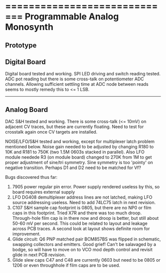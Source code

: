 =============================
Programmable Analog Monosynth
=============================
Prototype 
-------------
Digital Board
-------------

Digital board tested and working. SPI LED driving and switch reading tested. ADC pot reading but there is some cross-talk on
potentiometer ADC channels. Allowing sufficient settling time at ADC node between reads seems to mostly remedy this
to <= 1 LSB.

------------
Analog Board
------------
DAC S&H tested and working. There is some cross-talk (<= 10mV) on adjacent CV traces, but these are currently floating. Need to test
for crosstalk again once CV targets are installed.

NOISE/LFO/S&H tested and working, except for multiplexer latch problem mentioned below. Noise gain needed to be adjusted by
changing R180 to 10K and R181 to 750K (two 1.5M 0603s stacked in parallel). Also LFO module needede R3 (on module board) changed to 270K from 1M to get proper adjustment of sine/tri symmetry.
Sine symmetry is too 'pointy' on negative transition. Perhaps D1 and D2 need to be matched for Vf?

Bugs discovered thus far:

1. 7905 power regular pin error. Power supply rendered useless by this, so board requires external supply
2. LFO DG408 demultiplexer address lines are not latched, making LFO source addressing useless. Need to add 74LC75
latch in next revision.
2. C107 S&H sample cap footprint is 0805, but there are no NP0 or film caps in this footprint. Tried X7R and there was too much
droop. Through-hole film cap is in there now and droop is better, but still about 50-60 mV per second. This could be 
related to layout and leakage across PCB traces. A second look at layout shows definite room for improvement.
3. Glide circuit: Q6 PNP matched pair BCM857BS was flipped in schematic, swapping collectors and emitters. Good grief! Can't be salavaged
by a bodge, so will have to move on to VCO mod depth control and revisit glide in next PCB revision.
4. Glide slew caps C47 and C48 are currently 0603 but need to be 0805 or 1206 or even throughhole if film caps are to be used.
